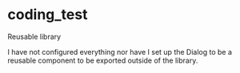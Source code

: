 # coding_test

Reusable library

I have not configured everything nor have I set up the Dialog to be a reusable component to be exported outside of the library.
